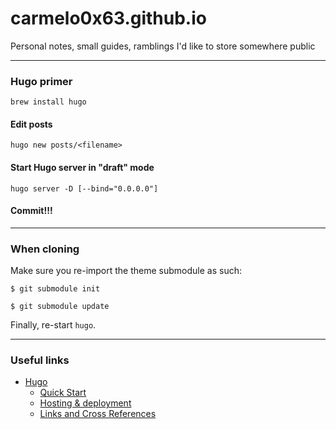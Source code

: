 # carmelo0x63.github.io
Personal notes, small guides, ramblings I'd like to store somewhere public

----

### Hugo primer
`brew install hugo`

#### Edit posts
`hugo new posts/<filename>`

#### Start Hugo server in "draft" mode
`hugo server -D [--bind="0.0.0.0"]`

#### Commit!!!

----

### When cloning
Make sure you re-import the theme submodule as such:
```
$ git submodule init

$ git submodule update
```

Finally, re-start `hugo`.

----

### Useful links
- [Hugo](https://gohugo.io)
  - [Quick Start](https://gohugo.io/getting-started/quick-start/)
  - [Hosting & deployment](https://gohugo.io/hosting-and-deployment/)
  - [Links and Cross References](https://gohugo.io/content-management/cross-references/)

